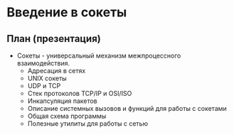 # Введение в сокеты

## План (презентация)
* Сокеты - универсальный механизм межпроцессного взаимодействия.
    * Адресация в сетях
    * UNIX сокеты
    * UDP и TCP
    * Стек протоколов TCP/IP и OSI/ISO
    * Инкапсуляция пакетов
    * Описание системных вызовов и функций для работы с сокетами
    * Общая схема программы
    * Полезные утилиты для работы с сетью
